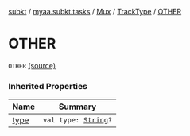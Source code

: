 [subkt](../../../index.md) / [myaa.subkt.tasks](../../index.md) / [Mux](../index.md) / [TrackType](index.md) / [OTHER](./-o-t-h-e-r.md)

# OTHER

`OTHER` [(source)](https://github.com/Myaamori/SubKt/blob/0.1.4/src/main/kotlin/myaa/subkt/tasks/muxtask.kt#L102)

### Inherited Properties

| Name | Summary |
|---|---|
| [type](type.md) | `val type: `[`String`](https://kotlinlang.org/api/latest/jvm/stdlib/kotlin/-string/index.html)`?` |
